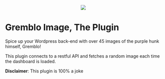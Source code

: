 ﻿<p align="center"><img src="https://i.kym-cdn.com/photos/images/masonry/001/267/048/7d9.jpg"></p>
 
 # Gremblo Image, The Plugin

Spice up your Wordpress back-end with over 45 images of the purple hunk himself, Gremblo!

This plugin connects to a restful API and fetches a random image each time the dashboard is loaded.

**Disclaimer**: This plugin is 100% a joke
